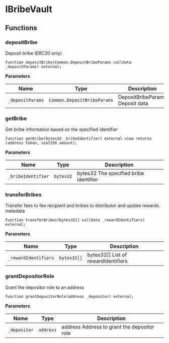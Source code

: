 # IBribeVault

## Functions
### depositBribe

Deposit bribe (ERC20 only)


```solidity
function depositBribe(Common.DepositBribeParams calldata _depositParams) external;
```
**Parameters**

|Name|Type|Description|
|----|----|-----------|
|`_depositParams`|`Common.DepositBribeParams`| DepositBribeParams  Deposit data|


### getBribe

Get bribe information based on the specified identifier


```solidity
function getBribe(bytes32 _bribeIdentifier) external view returns (address token, uint256 amount);
```
**Parameters**

|Name|Type|Description|
|----|----|-----------|
|`_bribeIdentifier`|`bytes32`| bytes32  The specified bribe identifier|


### transferBribes

Transfer fees to fee recipient and bribes to distributor and update rewards metadata


```solidity
function transferBribes(bytes32[] calldata _rewardIdentifiers) external;
```
**Parameters**

|Name|Type|Description|
|----|----|-----------|
|`_rewardIdentifiers`|`bytes32[]`| bytes32[]  List of rewardIdentifiers|


### grantDepositorRole

Grant the depositor role to an address


```solidity
function grantDepositorRole(address _depositor) external;
```
**Parameters**

|Name|Type|Description|
|----|----|-----------|
|`_depositor`|`address`| address  Address to grant the depositor role|


